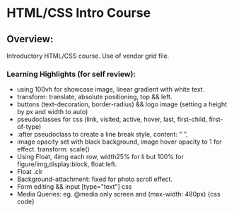# HTML/CSS Intro Course

## Overview:
Introductory HTML/CSS course. Use of vendor grid file.


### Learning Highlights (for self review):
- using 100vh for showcase image, linear gradient with white text.  
- transform: translate, absolute positioning, top && left.
- buttons (text-decoration, border-radius) && logo image (setting a height by px and width to auto)
- pseudoclasses for css (link, visited, active, hover, last, first-child, first-of-type)
- :after pseudoclass to create a line break style, content: " ", 
- image opacity set with black background, image hover opacity to 1 for effect. transform: scale()
- Using Float, 4img each row, width25% for li but 100% for figure/img,display:block, float:left.
- Float .clr
- Background-attachment: fixed for photo scroll effect. 
- Form editing && input [type="text"] css
- Media Queries: eg. @media only screen and (max-width: 480px) {css code}
